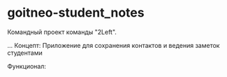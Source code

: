 # goitneo-student_notes

Командный проект команды "2Left".

...
Концепт: Приложение для сохранения контактов и ведения заметок студентами

Функционал:
